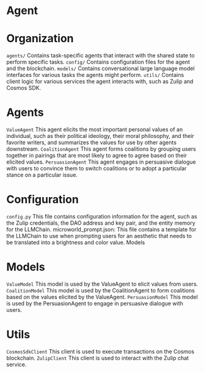 # Agent

# Organization
`agents/` Contains task-specific agents that interact with the shared state to perform specific tasks.
`config/` Contains configuration files for the agent and the blockchain.
`models/` Contains conversational large language model interfaces for various tasks the agents might perform.
`utils/` Contains client logic for various services the agent interacts with, such as Zulip and Cosmos SDK.

# Agents
`ValueAgent` This agent elicits the most important personal values of an individual, such as their political ideology, their moral philosophy, and their favorite writers, and summarizes the values for use by other agents downstream.
`CoalitionAgent` This agent forms coalitions by grouping users together in pairings that are most likely to agree to agree based on their elicited values.
`PersuasionAgent` This agent engages in persuasive dialogue with users to convince them to switch coalitions or to adopt a particular stance on a particular issue.
# Configuration

`config.py` This file contains configuration information for the agent, such as the Zulip credentials, the DAO address and key pair, and the entity memory for the LLMChain.
microworld_prompt.json: This file contains a template for the LLMChain to use when prompting users for an aesthetic that needs to be translated into a brightness and color value.
Models

# Models
`ValueModel` This model is used by the ValueAgent to elicit values from users.
`CoalitionModel` This model is used by the CoalitionAgent to form coalitions based on the values elicited by the ValueAgent.
`PersuasionModel` This model is used by the PersuasionAgent to engage in persuasive dialogue with users.
# Utils
`CosmosSdkClient` This client is used to execute transactions on the Cosmos blockchain.
`ZulipClient` This client is used to interact with the Zulip chat service.
